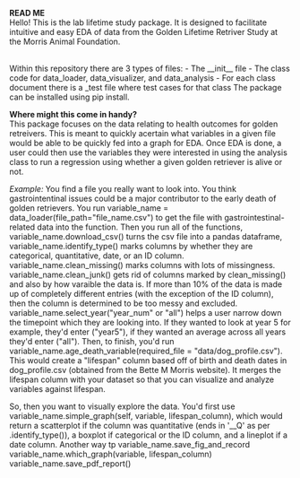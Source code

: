 **READ ME**
<br>
Hello! This is the lab lifetime study package. It is designed to facilitate intuitive and easy EDA of data from the Golden Lifetime Retriver Study at the Morris Animal
Foundation. 

<br>
Within this repository there are 3 types of files:
- The __init__ file
- The class code for data_loader, data_visualizer, and data_analysis
- For each class document there is a _test file where test cases for that class
The package can be installed using pip install.

**Where might this come in handy?**
<br>
This package focuses on the data relating to health outcomes for golden retreivers. This is meant to quickly acertain what variables in a given file would be able to 
be quickly fed into a graph for EDA. Once EDA is done, a user could then use the variables they were interested in using the analysis class to run a regression using whether a given golden retriever is alive or not.
<br>

*Example:*
You find a file you really want to look into. You think gastrointentinal issues could be a major contributor to the early death of golden retrievers. You run variable_name = data_loader(file_path="file_name.csv") to get the file with gastrointestinal-related data into the function. Then you run all of the functions, variable_name.download_csv() turns the csv file into a pandas dataframe, variable_name.identify_type() marks columns by whether they are categorical, quantitative, date, or an ID column.
variable_name.clean_missing() marks columns with lots of missingness. variable_name.clean_junk() gets rid of columns marked by clean_missing() and also by how varaible the data is. If more than 10% of the data is made up of completely different entries (with the exception of the ID column), then the column is determined to be too messy and excluded. variable_name.select_year("year_num" or "all") helps a user narrow down the timepoint which they are looking into. If they wanted to look at year 5 for example, they'd enter ("year5"), if they wanted an average across all years they'd enter ("all"). Then, to finish, you'd run variable_name.age_death_variable(required_file = "data/dog_profile.csv"). This would create a "lifespan" column based off of birth and death dates in dog_profile.csv (obtained from the Bette M Morris website). It merges the lifespan column with your dataset so that you can visualize and analyze variables against lifespan. 
<br>

So, then you want to visually explore the data. You'd first use variable_name.simple_graph(self, variable, lifespan_column), which would return a scatterplot if the column was quantitative (ends in '__Q' as per .identify_type()), a boxplot if categorical or the ID column, and a lineplot if a date column. Another way tp variable_name.save_fig_and_record  variable_name.which_graph(variable, lifespan_column) variable_name.save_pdf_report()
